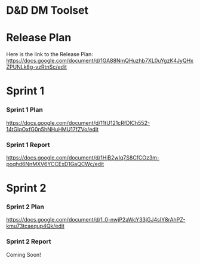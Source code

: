 # D&D DM Toolset

# Release Plan
Here is the link to the Release Plan:
https://docs.google.com/document/d/1GA88NmQHuzhb7XL0uYgzK4JyQHxZPUNLk8g-vzRtnSc/edit



# Sprint 1
### Sprint 1 Plan
https://docs.google.com/document/d/11tU121cRfDlCh552-14tGlqOxfG0n5hNHuHMU17fZVo/edit

### Sprint 1 Report
https://docs.google.com/document/d/1HjB2wIq7S8CfCOz3m-poqhd6NnMXV6YCCExD1GaQCWc/edit



# Sprint 2
### Sprint 2 Plan
https://docs.google.com/document/d/1_0-nwjP2aWcY33jGJ4sIY8rAhPZ-kmu73tcaequp4Qk/edit
### Sprint 2 Report
Coming Soon!

